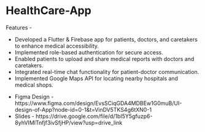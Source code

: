 # HealthCare-App
<div>
  Features -
  <ul>
    <li>Developed a Flutter & Firebase app for patients, doctors, and caretakers to enhance medical accessibility.</li>
    <li>Implemented role-based authentication for secure access.</li>
    <li>Enabled patients to upload and share medical reports with doctors and caretakers.</li>
    <li>Integrated real-time chat functionality for patient-doctor communication.</li>
    <li>Implemented Google Maps API for locating nearby hospitals and medical shops.</li>
  </ul>
</div>

<div>
  <ul>
    <li>Figma Design - https://www.figma.com/design/EvsSCiqGDA4MDBEw1G0muB/UI-design-of-App?node-id=0-1&t=VinDV5TKS4g6tXN0-1</li>
    <li>Slides - https://drive.google.com/file/d/1bI5Y5gfuzp6-8yhVIMlTnfjf3ivSfjHP/view?usp=drive_link</li>
  </ul>
</div>

